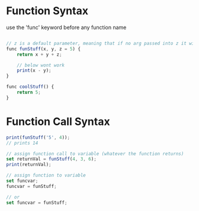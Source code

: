 # Function Syntax

use the 'func' keyword before any function name

```js

// z is a default parameter, meaning that if no arg passed into z it will default to 5
func funStuff(x, y, z = 5) {
	return x + y + z;

	// below wont work
	print(x - y);
}

func coolStuff() {
	return 5;
}

```

# Function Call Syntax

```js
print(funStuff('5', 4));
// prints 14

// assign function call to variable (whatever the function returns)
set returnVal = funStuff(4, 3, 6);
print(returnVal);

// assign function to variable
set funcvar;
funcvar = funStuff;

// or
set funcvar = funStuff;
```